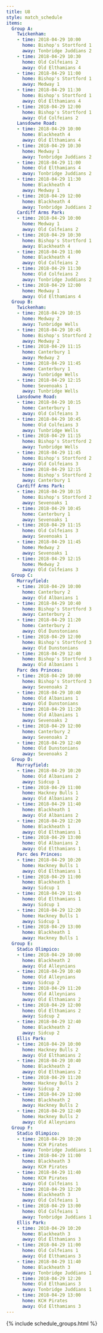 ```yaml
---
title: U8
style: match_schedule
items:
  Group A:
    Twickenham:
    - time: 2018-04-29 10:00
      home: Bishop's Stortford 1
      away: Tonbridge Juddians 2
    - time: 2018-04-29 10:30
      home: Old Colfeians 2
      away: Old Elthamians 4
    - time: 2018-04-29 11:00
      home: Bishop's Stortford 1
      away: Medway 1
    - time: 2018-04-29 11:30
      home: Bishop's Stortford 1
      away: Old Elthamians 4
    - time: 2018-04-29 12:00
      home: Bishop's Stortford 1
      away: Old Colfeians 2
    Lansdowne Road:
    - time: 2018-04-29 10:00
      home: Blackheath 4
      away: Old Elthamians 4
    - time: 2018-04-29 10:30
      home: Medway 1
      away: Tonbridge Juddians 2
    - time: 2018-04-29 11:00
      home: Old Elthamians 4
      away: Tonbridge Juddians 2
    - time: 2018-04-29 11:30
      home: Blackheath 4
      away: Medway 1
    - time: 2018-04-29 12:00
      home: Blackheath 4
      away: Tonbridge Juddians 2
    Cardiff Arms Park:
    - time: 2018-04-29 10:00
      home: Medway 1
      away: Old Colfeians 2
    - time: 2018-04-29 10:30
      home: Bishop's Stortford 1
      away: Blackheath 4
    - time: 2018-04-29 11:00
      home: Blackheath 4
      away: Old Colfeians 2
    - time: 2018-04-29 11:30
      home: Old Colfeians 2
      away: Tonbridge Juddians 2
    - time: 2018-04-29 12:00
      home: Medway 1
      away: Old Elthamians 4
  Group B:
    Twickenham:
    - time: 2018-04-29 10:15
      home: Medway 2
      away: Tunbridge Wells
    - time: 2018-04-29 10:45
      home: Bishop's Stortford 2
      away: Medway 2
    - time: 2018-04-29 11:15
      home: Canterbury 1
      away: Medway 2
    - time: 2018-04-29 11:45
      home: Canterbury 1
      away: Tunbridge Wells
    - time: 2018-04-29 12:15
      home: Sevenoaks 1
      away: Tunbridge Wells
    Lansdowne Road:
    - time: 2018-04-29 10:15
      home: Canterbury 1
      away: Old Colfeians 3
    - time: 2018-04-29 10:45
      home: Old Colfeians 3
      away: Tunbridge Wells
    - time: 2018-04-29 11:15
      home: Bishop's Stortford 2
      away: Tunbridge Wells
    - time: 2018-04-29 11:45
      home: Bishop's Stortford 2
      away: Old Colfeians 3
    - time: 2018-04-29 12:15
      home: Bishop's Stortford 2
      away: Canterbury 1
    Cardiff Arms Park:
    - time: 2018-04-29 10:15
      home: Bishop's Stortford 2
      away: Sevenoaks 1
    - time: 2018-04-29 10:45
      home: Canterbury 1
      away: Sevenoaks 1
    - time: 2018-04-29 11:15
      home: Old Colfeians 3
      away: Sevenoaks 1
    - time: 2018-04-29 11:45
      home: Medway 2
      away: Sevenoaks 1
    - time: 2018-04-29 12:15
      home: Medway 2
      away: Old Colfeians 3
  Group C:
    Murrayfield:
    - time: 2018-04-29 10:00
      home: Canterbury 2
      away: Old Albanians 1
    - time: 2018-04-29 10:40
      home: Bishop's Stortford 3
      away: Canterbury 2
    - time: 2018-04-29 11:20
      home: Canterbury 2
      away: Old Dunstonians
    - time: 2018-04-29 12:00
      home: Bishop's Stortford 3
      away: Old Dunstonians
    - time: 2018-04-29 12:40
      home: Bishop's Stortford 3
      away: Old Albanians 1
    Parc des Princes:
    - time: 2018-04-29 10:00
      home: Bishop's Stortford 3
      away: Sevenoaks 2
    - time: 2018-04-29 10:40
      home: Old Albanians 1
      away: Old Dunstonians
    - time: 2018-04-29 11:20
      home: Old Albanians 1
      away: Sevenoaks 2
    - time: 2018-04-29 12:00
      home: Canterbury 2
      away: Sevenoaks 2
    - time: 2018-04-29 12:40
      home: Old Dunstonians
      away: Sevenoaks 2
  Group D:
    Murrayfield:
    - time: 2018-04-29 10:20
      home: Old Albanians 2
      away: Sidcup 1
    - time: 2018-04-29 11:00
      home: Hackney Bulls 1
      away: Old Albanians 2
    - time: 2018-04-29 11:40
      home: Blackheath 1
      away: Old Albanians 2
    - time: 2018-04-29 12:20
      home: Blackheath 1
      away: Old Elthamians 1
    - time: 2018-04-29 13:00
      home: Old Albanians 2
      away: Old Elthamians 1
    Parc des Princes:
    - time: 2018-04-29 10:20
      home: Hackney Bulls 1
      away: Old Elthamians 1
    - time: 2018-04-29 11:00
      home: Blackheath 1
      away: Sidcup 1
    - time: 2018-04-29 11:40
      home: Old Elthamians 1
      away: Sidcup 1
    - time: 2018-04-29 12:20
      home: Hackney Bulls 1
      away: Sidcup 1
    - time: 2018-04-29 13:00
      home: Blackheath 1
      away: Hackney Bulls 1
  Group E:
    Stadio Olimpico:
    - time: 2018-04-29 10:00
      home: Blackheath 2
      away: Old Alleynians
    - time: 2018-04-29 10:40
      home: Old Alleynians
      away: Sidcup 2
    - time: 2018-04-29 11:20
      home: Old Alleynians
      away: Old Elthamians 2
    - time: 2018-04-29 12:00
      home: Old Elthamians 2
      away: Sidcup 2
    - time: 2018-04-29 12:40
      home: Blackheath 2
      away: Sidcup 2
    Ellis Park:
    - time: 2018-04-29 10:00
      home: Hackney Bulls 2
      away: Old Elthamians 2
    - time: 2018-04-29 10:40
      home: Blackheath 2
      away: Old Elthamians 2
    - time: 2018-04-29 11:20
      home: Hackney Bulls 2
      away: Sidcup 2
    - time: 2018-04-29 12:00
      home: Blackheath 2
      away: Hackney Bulls 2
    - time: 2018-04-29 12:40
      home: Hackney Bulls 2
      away: Old Alleynians
  Group F:
    Stadio Olimpico:
    - time: 2018-04-29 10:20
      home: KCH Pirates
      away: Tonbridge Juddians 1
    - time: 2018-04-29 11:00
      home: Blackheath 3
      away: KCH Pirates
    - time: 2018-04-29 11:40
      home: KCH Pirates
      away: Old Colfeians 1
    - time: 2018-04-29 12:20
      home: Blackheath 3
      away: Old Colfeians 1
    - time: 2018-04-29 13:00
      home: Old Colfeians 1
      away: Tonbridge Juddians 1
    Ellis Park:
    - time: 2018-04-29 10:20
      home: Blackheath 3
      away: Old Elthamians 3
    - time: 2018-04-29 11:00
      home: Old Colfeians 1
      away: Old Elthamians 3
    - time: 2018-04-29 11:40
      home: Blackheath 3
      away: Tonbridge Juddians 1
    - time: 2018-04-29 12:20
      home: Old Elthamians 3
      away: Tonbridge Juddians 1
    - time: 2018-04-29 13:00
      home: KCH Pirates
      away: Old Elthamians 3
---
```


{% include schedule_groups.html %}
